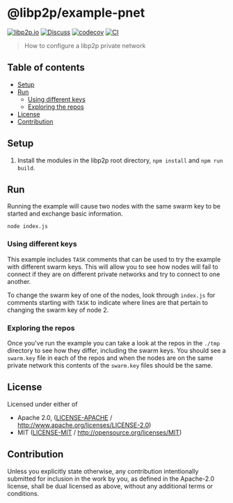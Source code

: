 # @libp2p/example-pnet <!-- omit in toc -->

[![libp2p.io](https://img.shields.io/badge/project-libp2p-yellow.svg?style=flat-square)](http://libp2p.io/)
[![Discuss](https://img.shields.io/discourse/https/discuss.libp2p.io/posts.svg?style=flat-square)](https://discuss.libp2p.io)
[![codecov](https://img.shields.io/codecov/c/github/libp2p/js-libp2p.svg?style=flat-square)](https://codecov.io/gh/libp2p/js-libp2p)
[![CI](https://img.shields.io/github/actions/workflow/status/libp2p/js-libp2p/main.yml?branch=master\&style=flat-square)](https://github.com/libp2p/js-libp2p/actions/workflows/main.yml?query=branch%3Amaster)

> How to configure a libp2p private network

## Table of contents <!-- omit in toc -->

- [Setup](#setup)
- [Run](#run)
  - [Using different keys](#using-different-keys)
  - [Exploring the repos](#exploring-the-repos)
- [License](#license)
- [Contribution](#contribution)

## Setup

1. Install the modules in the libp2p root directory, `npm install` and `npm run build`.

## Run

Running the example will cause two nodes with the same swarm key to be started and exchange basic information.

    node index.js

### Using different keys

This example includes `TASK` comments that can be used to try the example with different swarm keys. This will
allow you to see how nodes will fail to connect if they are on different private networks and try to connect to
one another.

To change the swarm key of one of the nodes, look through `index.js` for comments starting with `TASK` to indicate
where lines are that pertain to changing the swarm key of node 2.

### Exploring the repos

Once you've run the example you can take a look at the repos in the `./tmp` directory to see how they differ, including
the swarm keys. You should see a `swarm.key` file in each of the repos and when the nodes are on the same private network
this contents of the `swarm.key` files should be the same.

## License

Licensed under either of

- Apache 2.0, ([LICENSE-APACHE](LICENSE-APACHE) / <http://www.apache.org/licenses/LICENSE-2.0>)
- MIT ([LICENSE-MIT](LICENSE-MIT) / <http://opensource.org/licenses/MIT>)

## Contribution

Unless you explicitly state otherwise, any contribution intentionally submitted for inclusion in the work by you, as defined in the Apache-2.0 license, shall be dual licensed as above, without any additional terms or conditions.
